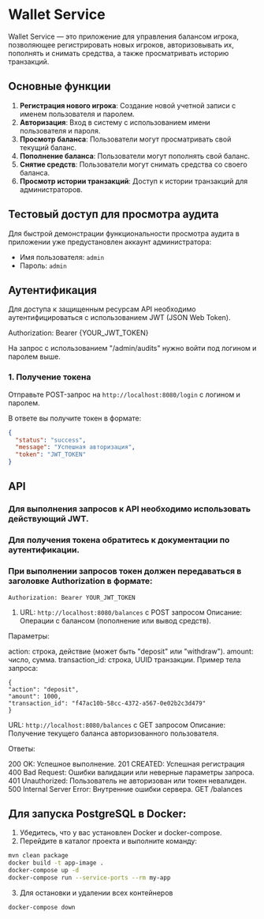 # Wallet Service

Wallet Service — это приложение для управления балансом игрока, позволяющее регистрировать новых игроков, авторизовывать их, пополнять и снимать средства, а также просматривать историю транзакций.

## Основные функции

1. **Регистрация нового игрока**: Создание новой учетной записи с именем пользователя и паролем.
2. **Авторизация**: Вход в систему с использованием имени пользователя и пароля.
3. **Просмотр баланса**: Пользователи могут просматривать свой текущий баланс.
4. **Пополнение баланса**: Пользователи могут пополнять свой баланс.
5. **Снятие средств**: Пользователи могут снимать средства со своего баланса.
6. **Просмотр истории транзакций**: Доступ к истории транзакций для администраторов.


## Тестовый доступ для просмотра аудита

Для быстрой демонстрации функциональности просмотра аудита в приложении уже предустановлен аккаунт администратора:
- Имя пользователя: `admin`
- Пароль: `admin`

## Аутентификация

Для доступа к защищенным ресурсам API необходимо аутентифицироваться с использованием JWT (JSON Web Token).

Authorization: Bearer {YOUR_JWT_TOKEN}

На запрос с использованием "/admin/audits" нужно войти под логином и паролем выше.


### 1. Получение токена

Отправьте POST-запрос на `http://localhost:8080/login` с логином и паролем.

В ответе вы получите токен в формате:

```json
{
  "status": "success",
  "message": "Успешная авторизация",
  "token": "JWT_TOKEN"
}
```

## API

### Для выполнения запросов к API необходимо использовать действующий JWT.
### Для получения токена обратитесь к документации по аутентификации.
### При выполнении запросов токен должен передаваться в заголовке Authorization в формате:

`Authorization: Bearer YOUR_JWT_TOKEN`

1) URL: `http://localhost:8080/balances` c POST запросом
Описание: Операции с балансом (пополнение или вывод средств).

Параметры:

action: строка, действие (может быть "deposit" или "withdraw").
amount: число, сумма.
transaction_id: строка, UUID транзакции.
Пример тела запроса:

```
{
"action": "deposit",
"amount": 1000,
"transaction_id": "f47ac10b-58cc-4372-a567-0e02b2c3d479"
}
```

URL: `http://localhost:8080/balances` c GET запросом
Описание: Получение текущего баланса авторизованного пользователя.


Ответы:

200 OK: Успешное выполнение.
201 CREATED: Успешная регистрация
400 Bad Request: Ошибки валидации или неверные параметры запроса.
401 Unauthorized: Пользователь не авторизован или токен невалиден.
500 Internal Server Error: Внутренние ошибки сервера.
GET /balances


## Для запуска PostgreSQL в Docker:

1. Убедитесь, что у вас установлен Docker и docker-compose.
2. Перейдите в каталог проекта и выполните команду:
```bash
mvn clean package
docker build -t app-image .
docker-compose up -d
docker-compose run --service-ports --rm my-app
```
3. Для остановки и удалении всех контейнеров
```bash
docker-compose down
```



